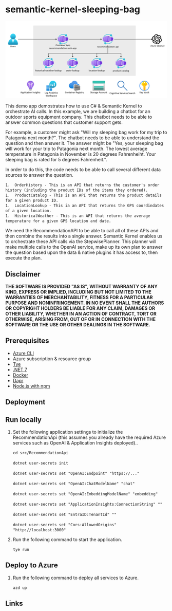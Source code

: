 # semantic-kernel-sleeping-bag

![architecture](./.img/architecture.png)

This demo app demostrates how to use C# & Semantic Kernel to orchestrate AI calls. In this example, we are building a chatbot for an outdoor sports equipment company. This chatbot needs to be able to answer common questions that customer support gets.

For example, a customer might ask "Will my sleeping bag work for my trip to Patagonia next month?". The chatbot needs to be able to understand the question and then answer it. The answer might be "Yes, your sleeping bag will work for your trip to Patagonia next month. The lowest average temperature in Patagonia in November is 20 degrees Fahrenheiht. Your sleeping bag is rated for 5 degrees Fahrenheit.".

In order to do this, the code needs to be able to call several different data sources to answer the question.

    1.  OrderHistory - This is an API that returns the customer's order history (including the product IDs of the items they ordered).
    1.  ProductCatalog - This is an API that returns the product details for a given product ID.
    1.  LocationLookup - This ia an API that returns the GPS coordindates of a given location.
    1.  HistoricalWeather - This is an API that returns the average temperature for a given GPS location and date.

We need the RecommendationAPI to be able to call all of these APIs and then combine the results into a single answer. Semantic Kernel enables us to orchestrate these API calls via the StepwisePlanner. This planner will make multiple calls to the OpenAI service, make up its own plan to answer the question based upon the data & native plugins it has access to, then execute the plan.

## Disclaimer

**THE SOFTWARE IS PROVIDED "AS IS", WITHOUT WARRANTY OF ANY KIND, EXPRESS OR IMPLIED, INCLUDING BUT NOT LIMITED TO THE WARRANTIES OF MERCHANTABILITY, FITNESS FOR A PARTICULAR PURPOSE AND NONINFRINGEMENT. IN NO EVENT SHALL THE AUTHORS OR COPYRIGHT HOLDERS BE LIABLE FOR ANY CLAIM, DAMAGES OR OTHER LIABILITY, WHETHER IN AN ACTION OF CONTRACT, TORT OR OTHERWISE, ARISING FROM, OUT OF OR IN CONNECTION WITH THE SOFTWARE OR THE USE OR OTHER DEALINGS IN THE SOFTWARE.**

## Prerequisites

- [Azure CLI](https://docs.microsoft.com/en-us/cli/azure/install-azure-cli)
- Azure subscription & resource group
- [Tye](https://github.com/dotnet/tye)
- [.NET 7](https://dotnet.microsoft.com/download/dotnet/7.0)
- [Docker](https://docs.docker.com/get-docker/)
- [Dapr](https://dapr.io/)
- [Node.js with npm](https://nodejs.org/en/)

## Deployment

## Run locally

1.  Set the following application settings to initialize the RecommendationApi (this assumes you already have the required Azure services such as OpenAI & Application Insights deployed)..

    ```shell
    cd src/RecommendationApi

    dotnet user-secrets init

    dotnet user-secrets set "OpenAI:Endpoint" "https://..."

    dotnet user-secrets set "OpenAI:ChatModelName" "chat"

    dotnet user-secrets set "OpenAI:EmbeddingModelName" "embedding"

    dotnet user-secrets set "ApplicationInsights:ConnectionString" ""

    dotnet user-secrets set "EntraID:TenantId" ""

    dotnet user-secrets set "Cors:AllowedOrigins" "http://localhost:3000"
    ```

1.  Run the following command to start the application.

    ```shell
    tye run
    ```

## Deploy to Azure

1.  Run the following command to deploy all services to Azure.

    ```shell
    azd up
    ```

## Links

